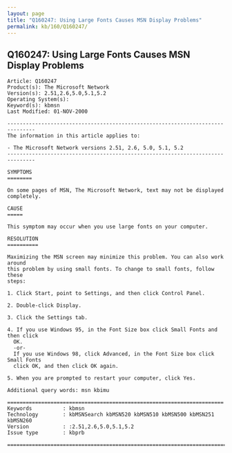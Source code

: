 ```yaml
---
layout: page
title: "Q160247: Using Large Fonts Causes MSN Display Problems"
permalink: kb/160/Q160247/
---
```


## Q160247: Using Large Fonts Causes MSN Display Problems

	Article: Q160247
	Product(s): The Microsoft Network
	Version(s): 2.51,2.6,5.0,5.1,5.2
	Operating System(s): 
	Keyword(s): kbmsn
	Last Modified: 01-NOV-2000
	
	-------------------------------------------------------------------------------
	The information in this article applies to:
	
	- The Microsoft Network versions 2.51, 2.6, 5.0, 5.1, 5.2 
	-------------------------------------------------------------------------------
	
	SYMPTOMS
	========
	
	On some pages of MSN, The Microsoft Network, text may not be displayed
	completely.
	
	CAUSE
	=====
	
	This symptom may occur when you use large fonts on your computer.
	
	RESOLUTION
	==========
	
	Maximizing the MSN screen may minimize this problem. You can also work around
	this problem by using small fonts. To change to small fonts, follow these
	steps:
	
	1. Click Start, point to Settings, and then click Control Panel.
	
	2. Double-click Display.
	
	3. Click the Settings tab.
	
	4. If you use Windows 95, in the Font Size box click Small Fonts and then click
	  OK.
	  -or-
	  If you use Windows 98, click Advanced, in the Font Size box click Small Fonts
	  click OK, and then click OK again.
	
	5. When you are prompted to restart your computer, click Yes.
	
	Additional query words: msn kbimu
	
	======================================================================
	Keywords          : kbmsn 
	Technology        : kbMSNSearch kbMSN520 kbMSN510 kbMSN500 kbMSN251 kbMSN260
	Version           : :2.51,2.6,5.0,5.1,5.2
	Issue type        : kbprb
	
	=============================================================================
	
